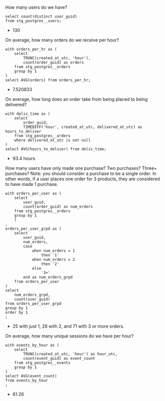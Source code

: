 How many users do we have?
```
select count(distinct user_guid)
from stg_postgres__users;
```
- 130

On average, how many orders do we receive per hour?
```
with orders_per_hr as (
    select
        TRUNC(created_at_utc, 'hour'),
        count(order_guid) as orders
    from stg_postgres__orders
    group by 1
)
select AVG(orders) from orders_per_hr;
```
- 7.520833

On average, how long does an order take from being placed to being delivered?
```
with deliv_time as (
    select
        order_guid,
        TIMEDIFF('hour', created_at_utc, delivered_at_utc) as hours_to_deliver
    from stg_postgres__orders
    where delivered_at_utc is not null
)
select AVG(hours_to_deliver) from deliv_time;
```
- 93.4 hours

How many users have only made one purchase? Two purchases? Three+ purchases?
Note: you should consider a purchase to be a single order. In other words, if a user places one order for 3 products, they are considered to have made 1 purchase.
```
with orders_per_user as (
    select
        user_guid,
        count(order_guid) as num_orders
    from stg_postgres__orders
    group by 1
    )
,
orders_per_user_grpd as (
    select
        user_guid,
        num_orders,
        case
            when num_orders = 1
                then '1'
            when num_orders = 2
                then '2'
            else
                '3+'
        end as num_orders_grpd
    from orders_per_user
)
select
    num_orders_grpd,
    count(user_guid)
from orders_per_user_grpd
group by 1
order by 1
;
```
- 25 with just 1, 28 with 2, and 71 with 3 or more orders.

On average, how many unique sessions do we have per hour?
```
with events_by_hour as (
    select
        TRUNC(created_at_utc, 'hour') as hour_utc,
        count(event_guid) as event_count
    from stg_postgres__events
    group by 1
)
select AVG(event_count)
from events_by_hour
;
```
- 61.26

